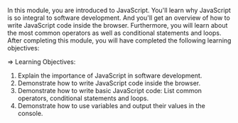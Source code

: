 In this module, you are introduced to JavaScript. You'll learn why JavaScript is so integral to software development. And you'll get an overview of how to write JavaScript code inside the browser. Furthermore, you will learn about the most common operators as well as conditional statements and loops. After completing this module, you will have completed the following learning objectives:

=> Learning Objectives:

1) Explain the importance of JavaScript in software development.
2) Demonstrate how to write JavaScript code inside the browser.
3) Demonstrate how to write basic JavaScript code: List common operators, conditional statements and loops.
4) Demonstrate how to use variables and output their values in the console.
